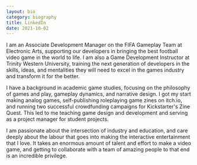 ```yaml
---
layout: bio
category: biography
title: LinkedIn
date: 2021-10-02
---
```


I am an Associate Development Manager on the FIFA Gameplay Team at Electronic Arts, supporting our developers in bringing the best football video game in the world to life. I am also a Game Development Instructor at Trinity Western University, training the next generation of developers in the skills, ideas, and mentalities they will need to excel in the games industry and transform it for the better.

I have a background in academic game studies, focusing on the philosophy of games and play, gameplay dynamics, and narrative design. I got my start making analog games, self-publishing roleplaying game zines on itch.io, and running two successful crowdfunding campaigns for Kickstarter's Zine Quest. This led to me teaching game design and development and serving as a project manager for student projects.

I am passionate about the intersection of industry and education, and care deeply about the labour that goes into making the interactive entertainment that I love. It takes an enormous amount of talent and effort to make a video game, and getting to collaborate with a team of amazing people to that end is an incredible privilege.
